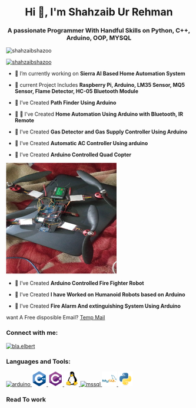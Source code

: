 <h1 align="center">Hi 👋, I'm Shahzaib Ur Rehman</h1>
<h3 align="center">A passionate Programmer With Handful Skills on Python, C++, Arduino, OOP, MYSQL</h3>

<p align="left"> <img src="https://komarev.com/ghpvc/?username=shahzaibshazoo&label=Profile%20views&color=0e75b6&style=flat" alt="shahzaibshazoo" /> </p>

<p align="left"> <a href="https://github.com/ryo-ma/github-profile-trophy"><img src="https://github-profile-trophy.vercel.app/?username=shahzaibshazoo" alt="shahzaibshazoo" /></a> </p>

- 🔭 I’m currently working on **Sierra AI Based Home Automation System**

- 🌱 current Project Includes **Raspberry Pi, Arduino, LM35 Sensor, MQ5 Sensor, Flame Detector, HC-05 Bluetooth Module**

- 🌱 I’ve Created **Path Finder Using Arduino**

- 👯 🌱 I’ve Created **Home Automation Using Arduino with Bluetooth, IR Remote**

- 🤝 I’ve Created **Gas Detector and Gas Supply Controller Using Arduino**
                                                                      

- 🌱 I’ve Created **Automatic AC Controller Using arduino**

- 🌱 I’ve Created **Arduino Controlled Quad Copter**

<img src="https://raw.githubusercontent.com/shahzaibshazoo/shahzaibshazoo/main/drone.jpeg" alt="Arduino Controlled Drone" width="300" height="300">

- 🌱 I’ve Created **Arduino Controlled Fire Fighter Robot**

- 🌱 I’ve Created **I have Worked on Humanoid Robots based on Arduino**

- 🌱 I’ve Created **Fire Alarm And extinguishing System Using Arduino**


want A Free disposible Email? <a href="https://tempmail.agency">Temp Mail </a>



<h3 align="left">Connect with me:</h3>
<p align="left">
<a href="https://fb.com/bla.elbert" target="blank"><img align="center" src="https://raw.githubusercontent.com/rahuldkjain/github-profile-readme-generator/master/src/images/icons/Social/facebook.svg" alt="bla.elbert" height="30" width="40" /></a>
</p>

<h3 align="left">Languages and Tools:</h3>
<p align="left"> <a href="https://www.arduino.cc/" target="_blank" rel="noreferrer"> <img src="https://cdn.worldvectorlogo.com/logos/arduino-1.svg" alt="arduino" width="40" height="40"/> </a> <a href="https://www.w3schools.com/cpp/" target="_blank" rel="noreferrer"> <img src="https://raw.githubusercontent.com/devicons/devicon/master/icons/cplusplus/cplusplus-original.svg" alt="cplusplus" width="40" height="40"/> </a> <a href="https://www.w3schools.com/cs/" target="_blank" rel="noreferrer"> <img src="https://raw.githubusercontent.com/devicons/devicon/master/icons/csharp/csharp-original.svg" alt="csharp" width="40" height="40"/>  <a href="https://www.linux.org/" target="_blank" rel="noreferrer"> <img src="https://raw.githubusercontent.com/devicons/devicon/master/icons/linux/linux-original.svg" alt="linux" width="40" height="40"/> </a> <a href="https://www.microsoft.com/en-us/sql-server" target="_blank" rel="noreferrer"> <img src="https://www.svgrepo.com/show/303229/microsoft-sql-server-logo.svg" alt="mssql" width="40" height="40"/> </a> <a href="https://www.mysql.com/" target="_blank" rel="noreferrer"> <img src="https://raw.githubusercontent.com/devicons/devicon/master/icons/mysql/mysql-original-wordmark.svg" alt="mysql" width="40" height="40"/> </a> <a href="https://www.python.org" target="_blank" rel="noreferrer"> <img src="https://raw.githubusercontent.com/devicons/devicon/master/icons/python/python-original.svg" alt="python" width="40" height="40"/> </a> </p>

<h3>
  Read To work</h3>
